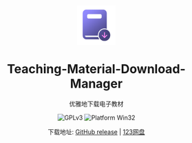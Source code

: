 <p align="center">
  <img width="18%" align="center" src="https://raw.githubusercontent.com/RicardoJackMC/Teaching-Material-Download-Manager/main/recourse/logo.png" alt="logo">
</p>
  <h1 align="center">
  Teaching-Material-Download-Manager
</h1>
<p align="center">
  优雅地下载电子教材
</p>
<p align="center">
<a style="text-decoration:none">
    <img src="https://img.shields.io/badge/License-GPLv3-blue?color=#4ec820" alt="GPLv3"/>
  </a>  
<a style="text-decoration:none">
    <img src="https://img.shields.io/badge/Platform-Win32-blue?color=#4ec820" alt="Platform Win32"/>
  </a>
</p>
<p align="center">
下载地址: <a href="https://www.123pan.com/s/Y59qVv-uuubd.html">GitHub release</a> | <a href="https://www.123pan.com/s/Y59qVv-uuubd.html">123网盘</a>
</p>
